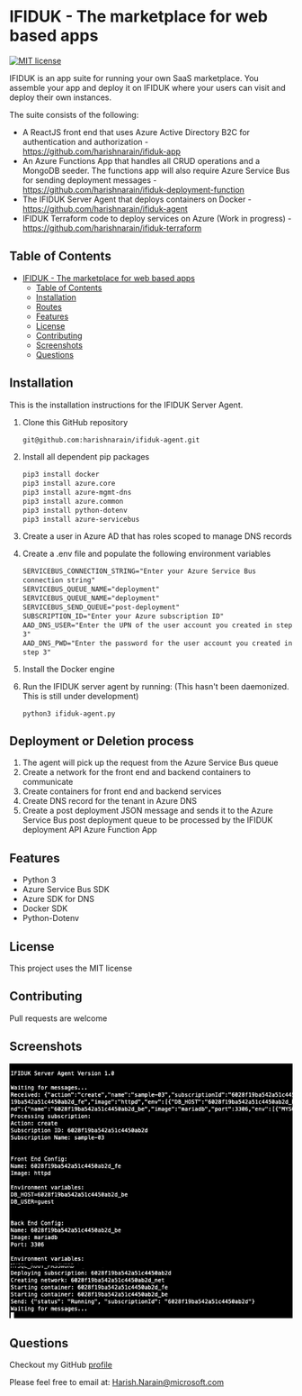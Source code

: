 # IFIDUK - The marketplace for web based apps

[![MIT license](https://img.shields.io/badge/License-MIT-blue.svg)](https://opensource.org/licenses/MIT)

IFIDUK is an app suite for running your own SaaS marketplace. You assemble your app and deploy it on IFIDUK where your users can visit and deploy their own instances.

The suite consists of the following:

- A ReactJS front end that uses Azure Active Directory B2C for authentication and authorization - https://github.com/harishnarain/ifiduk-app
- An Azure Functions App that handles all CRUD operations and a MongoDB seeder. The functions app will also require Azure Service Bus for sending deployment messages - https://github.com/harishnarain/ifiduk-deployment-function
- The IFIDUK Server Agent that deploys containers on Docker - https://github.com/harishnarain/ifiduk-agent
- IFIDUK Terraform code to deploy services on Azure (Work in progress) - https://github.com/harishnarain/ifiduk-terraform

## Table of Contents

- [IFIDUK - The marketplace for web based apps](#ifiduk---the-marketplace-for-web-based-apps)
  - [Table of Contents](#table-of-contents)
  - [Installation](#installation)
  - [Routes](#routes)
  - [Features](#features)
  - [License](#license)
  - [Contributing](#contributing)
  - [Screenshots](#screenshots)
  - [Questions](#questions)

## Installation

This is the installation instructions for the IFIDUK Server Agent.

1. Clone this GitHub repository

   ```
   git@github.com:harishnarain/ifiduk-agent.git
   ```

2. Install all dependent pip packages

   ```
   pip3 install docker
   pip3 install azure.core
   pip3 install azure-mgmt-dns
   pip3 install azure.common
   pip3 install python-dotenv
   pip3 install azure-servicebus
   ```

3. Create a user in Azure AD that has roles scoped to manage DNS records

4. Create a .env file and populate the following environment variables

   ```
   SERVICEBUS_CONNECTION_STRING="Enter your Azure Service Bus connection string"
   SERVICEBUS_QUEUE_NAME="deployment"
   SERVICEBUS_QUEUE_NAME="deployment"
   SERVICEBUS_SEND_QUEUE="post-deployment"
   SUBSCRIPTION_ID="Enter your Azure subscription ID"
   AAD_DNS_USER="Enter the UPN of the user account you created in step 3"
   AAD_DNS_PWD="Enter the password for the user account you created in step 3"
   ```

5. Install the Docker engine

6. Run the IFIDUK server agent by running: (This hasn't been daemonized. This is still under development)
   ```
   python3 ifiduk-agent.py
   ```

## Deployment or Deletion process

1. The agent will pick up the request from the Azure Service Bus queue
2. Create a network for the front end and backend containers to communicate
3. Create containers for front end and backend services
4. Create DNS record for the tenant in Azure DNS
5. Create a post deployment JSON message and sends it to the Azure Service Bus post deployment queue to be processed by the IFIDUK deployment API Azure Function App

## Features

- Python 3
- Azure Service Bus SDK
- Azure SDK for DNS
- Docker SDK
- Python-Dotenv

## License

This project uses the MIT license

## Contributing

Pull requests are welcome

## Screenshots

![Screenshot4](https://github.com/harishnarain/ifiduk-agent/blob/main/Screenshot4.png?raw=true)

## Questions

Checkout my GitHub [profile](https://github.com/harishnarain)

Please feel free to email at: <Harish.Narain@microsoft.com>
